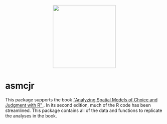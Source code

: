 <p align="center">
  <img width="200" height="200" src="https://quantoid.net/files/images/booksticker.png">
</p>

# asmcjr
This package supports the book ["Analyzing Spatial Models of Choice and Judgment with R" ](https://www.crcpress.com/Analyzing-Spatial-Models-of-Choice-and-Judgment-with-R/Armstrong-II-Bakker-Carroll-Hare-Poole-Rosenthal/p/book/9781466517158).  In its second edition, much of the R code has been streamlined.   This package contains all of the data and functions to replicate the analyses in the book. 
